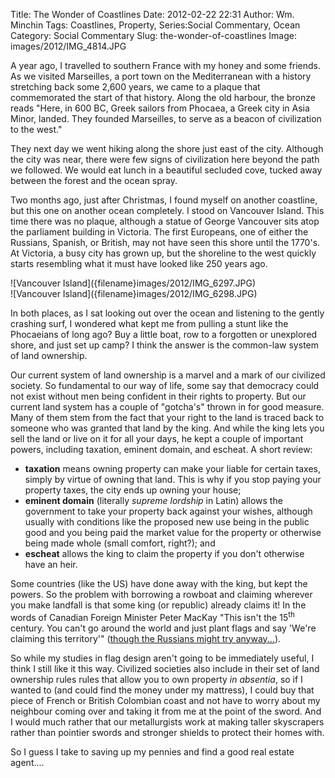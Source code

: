Title: The Wonder of Coastlines
Date: 2012-02-22 22:31
Author: Wm. Minchin
Tags: Coastlines, Property, Series:Social Commentary, Ocean
Category: Social Commentary
Slug: the-wonder-of-coastlines
Image: images/2012/IMG_4814.JPG

A year ago, I travelled to southern France with my honey and some friends. As
we visited Marseilles, a port town on the Mediterranean with a history
stretching back some 2,600 years, we came to a plaque that commemorated the
start of that history. Along the old harbour, the bronze reads "Here, in 600
BC, Greek sailors from Phocaea, a Greek city in Asia Minor, landed. They
founded Marseilles, to serve as a beacon of civilization to the west."

They next day we went hiking along the shore just east of the city. Although
the city was near, there were few signs of civilization here beyond the path we
followed. We would eat lunch in a beautiful secluded cove, tucked away between
the forest and the ocean spray.

Two months ago, just after Christmas, I found myself on another coastline, but
this one on another ocean completely. I stood on Vancouver Island. This time
there was no plaque, although a statue of George Vancouver sits atop the
parliament building in Victoria. The first Europeans, one of either the
Russians, Spanish, or British, may not have seen this shore until the 1770's.
At Victoria, a busy city has grown up, but the shoreline to the west quickly
starts resembling what it must have looked like 250 years ago.

<div markdown=1 class="feature-image">
![Vancouver Island]({filename}images/2012/IMG_6297.JPG)
</div>
<div markdown=1 class="feature-image">
![Vancouver Island]({filename}images/2012/IMG_6298.JPG)
</div>

In both places, as I sat looking out over the ocean and listening to the gently
crashing surf, I wondered what kept me from pulling a stunt like the Phocaeians
of long ago? Buy a little boat, row to a forgotten or unexplored shore, and
just set up camp? I think the answer is the common-law system of land
ownership.

Our current system of land ownership is a marvel and a mark of our civilized
society. So fundamental to our way of life, some say that democracy could not
exist without men being confident in their rights to property. But our current
land system has a couple of "gotcha's" thrown in for good measure. Many of them
stem from the fact that your right to the land is traced back to someone who
was granted that land by the king. And while the king lets you sell the land or
live on it for all your days, he kept a couple of important powers, including
taxation, eminent domain, and escheat. A short review:

- **taxation** means owning property can make your liable for certain taxes,
  simply by virtue of owning that land. This is why if you stop paying your
  property taxes, the city ends up owning your house;
- **eminent domain** (literally *supreme lordship* in Latin) allows the
  government to take your property back against your wishes, although usually
  with conditions like the proposed new use being in the public good and you
  being paid the market value for the property or otherwise being made whole
  (small comfort, right?); and
- **escheat** allows the king to claim the property if you don't otherwise have
  an heir.

Some countries (like the US) have done away with the king, but kept the powers.
So the problem with borrowing a rowboat and claiming wherever you make landfall
is that some king (or republic) already claims it! In the words of Canadian
Foreign Minister Peter MacKay "This isn't the 15<sup>th</sup> century. You
can't go around the world and just plant flags and say 'We're claiming this
territory'" ([though the Russians might try
anyway...](http://www.canada.com/montrealgazette/story.html?id=3f4b4327-92a7-4043-ae95-3575763d7b08)).

So while my studies in flag design aren't going to be immediately useful, I
think I still like it this way. Civilized societies also include in their set
of land ownership rules rules that allow you to own property *in absentia*, so
if I wanted to (and could find the money under my mattress), I could buy that
piece of French or British Colombian coast and not have to worry about my
neighbour coming over and taking it from me at the point of the sword. And I
would much rather that our metallurgists work at making taller skyscrapers
rather than pointier swords and stronger shields to protect their homes with.

So I guess I take to saving up my pennies and find a good real estate agent....
